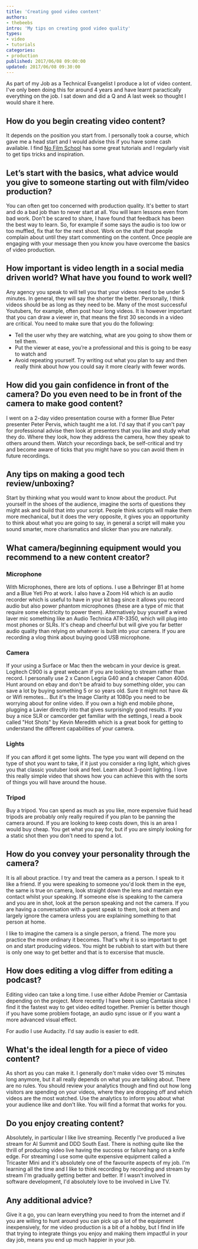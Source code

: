 ```yaml
---
title: 'Creating good video content'
authors:
- thebeebs
intro: 'My tips on creating good video quality'
types:
- video
- tutorials
categories:
- production
published: 2017/06/08 09:00:00
updated: 2017/06/08 09:30:00
---
```

As part of my Job as a Technical Evangelist I produce a lot of video content. I've only been doing this for around 4 years and have learnt paractically everything on the job. I sat down and did a Q and A last week so thought I would share it here.

## How do you begin creating video content? 

It depends on the position you start from. I personally took a course, which gave me a head start and I would advise this if you have some cash available. I find [No Film School](http://nofilmschool.com/) has some great tutorials and I regularly visit to get tips tricks and inspiration.

##	Let’s start with the basics, what advice would you give to someone starting out with film/video production?

You can often get too concerned with production quality. It's better to start and do a bad job than to never start at all. You will learn lessons even from bad work. Don't be scared to share, I have found that feedback has been the best way to learn. So, for example if some says the audio is too low or too muffled, fix that for the next shoot. Work on the stuff that people complain about until they start commenting on the content. Once people are engaging with your message then you know you have overcome the basics of video production.

##	How important is video length in a social media driven world? What have you found to work well?

Any agency you speak to will tell you that your videos need to be under 5 minutes. In general, they will say the shorter the better. Personally, I think videos should be as long as they need to be. Many of the most successful Youtubers, for example, often post hour long videos. It is however important that you can draw a viewer in, that means the first 30 seconds in a video are critical. You need to make sure that you do the following: 
* Tell the user why they are watching, what are you going to show them or tell them. 
* Put the viewer at ease, you’re a professional and this is going to be easy to watch and 
* Avoid repeating yourself. 
Try writing out what you plan to say and then really think about how you could say it more clearly with fewer words.

## How did you gain confidence in front of the camera? Do you even need to be in front of the camera to make good content?

I went on a 2-day video presentation course with a former Blue Peter presenter Peter Pervis, which taught me a lot. I'd say that if you can't pay for professional advise then look at presenters that you like and study what they do. Where they look, how they address the camera, how they speak to others around them. Watch your recordings back, be self-critical and try and become aware of ticks that you might have so you can avoid them in future recordings.

##	Any tips on making a good tech review/unboxing?

Start by thinking what you would want to know about the product. Put yourself in the shoes of the audience, imagine the sorts of questions they might ask and build that into your script. People think scripts will make them more mechanical, but it does the very opposite, it gives you an opportunity to think about what you are going to say, in general a script will make you sound smarter, more charismatics and slicker than you are naturally.

##	What camera/beginning equipment would you recommend to a new content creator?

### Microphone 

With Microphones, there are lots of options. I use a Behringer B1 at home and a Blue Yeti Pro at work. I also have a Zoom H4 which is an audio recorder which is useful to have in your kit bag since it allows you record audio but also power phantom microphones (these are a type of mic that require some electricity to power them). Alternatively buy yourself a wired laver mic something like an Audio Technica ATR-3350, which will plug into most phones or SLRs. It's cheap and cheerful but will give you far better audio quality than relying on whatever is built into your camera. If you are recording a vlog think about buying good USB microphone.

### Camera

If your using a Surface or Mac then the webcam in your device is great. Logitech C900 is a great webcam if you are looking to stream rather than record. 
I personally use 2 x Canon Legria G40 and a cheaper Canon 400d. Hunt around on ebay and don't be afraid to buy something older, you can save a lot by buying something 5 or so years old. Sure it might not have 4k or Wifi remotes... But it's the Image Clarity at 1080p you need to be worrying about for online video. If you own a high end mobile phone, plugging a Lavier directly into that gives surprisingly good results. If you buy a nice SLR or camcorder get familiar with the settings, I read a book called "Hot Shots" by Kevin Meredith which is a great book for getting to understand the different capabilities of your camera.

### Lights

If you can afford it get some lights. The type you want will depend on the type of shot you want to take, if it just you consider a ring light, which gives you that classic youtuber look and feel. Learn about 3-point lighting. I love this really simple video that shows how you can achieve this with the sorts of things you will have around the house.

### Tripod

Buy a tripod. You can spend as much as you like, more expensive fluid head tripods are probably only really required if you plan to be panning the camera around. If you are looking to keep costs down, this is an area I would buy cheap. You get what you pay for, but if you are simply looking for a static shot then you don't need to spend a lot.
   

##	How do you convey your personality through the camera?

It is all about practice. I try and treat the camera as a person. I speak to it like a friend. If you were speaking to someone you'd look them in the eye, the same is true on camera, look straight down the lens and mantain eye contact whilst your speaking. If someone else is speaking to the camera and you are in shot, look at the person speaking and not the camera. If you are having a conversation with a guest speak to them, look at them and largely ignore the camera unless you are explaining something to that person at home. 

I like to imagine the camera is a single person, a friend. The more you practice the more ordinary it becomes. That's why it is so important to get on and start producing videos. You might be rubbish to start with but there is only one way to get better and that is to excersise that muscle.

##	How does editing a vlog differ from editing a podcast?

Editing video can take a long time. I use either Adobe Premier or Camtasia depending on the project. More recently I have been using Camtasia since I find it the fastest way to get video edited together. Premier is better though if you have some problem footage, an audio sync issue or if you want a more advanced visual effect. 

For audio I use Audacity. I'd say audio is easier to edit.

##	What's the ideal length for a piece of video content?

As short as you can make it. I generally don't make video over 15 minutes long anymore, but it all really depends on what you are talking about. There are no rules. You should review your analytics though and find out how long visitors are spending on your videos, where they are dropping off and which videos are the most watched. Use the analytics to inform you about what your audience like and don't like. You will find a format that works for you.

##	Do you enjoy creating content?

Absolutely, in particular I like live streaming. Recently I've produced a live stream for AI Summit and DDD South East. There is nothing quite like the thrill of producing video live having the success or failure hang on a knife edge. For streaming I use some quite expensive equipment called a Tricaster Mini and it's absolutely one of the favourite aspects of my job. I'm learning all the time and I like to think recording by recording and stream by stream I'm gradually getting better and better. If I wasn't involved in software development, I'd absolutely love to be involved in Live TV.

##	Any additional advice?
Give it a go, you can learn everything you need to from the internet and if you are willing to hunt around you can pick up a lot of the equipment inexpensively, for me video production is a bit of a hobby, but I find in life that trying to integrate things you enjoy and making them impactful in your day job, means you end up much happier in your job.

